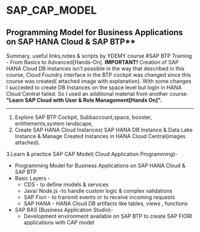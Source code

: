 # SAP_CAP_MODEL
## Programming Model for Business Applications on SAP HANA Cloud & SAP BTP**

Summary, useful links,notes & scripts by YDEMY course 
#SAP BTP Training - From Basics to Advanced[Hands-On].
**IMPORTANT!**
Creation of SAP HANA Cloud DB Instances isn't
possible in the way that described in this course, Cloud Foundry interface 
in the BTP cockpit was changed since this course was created( attached image with explanation).
With some changes I succeded to create DB Instances on the space level
but  login in HANA Cloud Central failed. 
So I used an additional material from another course:
**"Learn SAP Cloud with User & Role Management[Hands On]".**


-----------------------------------------------------------
1. Explore SAP BTP Cockpit, Subbaccount,space, booster, entitlements,system landscape,
2. Create SAP HANA Cloud Instances( SAP HANA DB Instance & Data Lake Instance
 & Manage Created Instances in HANA Cloud Central(images attached).

3.Learn & practice SAP CAP Model( Cloud Application Programming)-
  * Programming Model for Business Applications on SAP HANA Cloud & SAP BTP
  * Basic Layers -
    - CDS - to define models & services
    - Java/ Node.js -to handle custom logic & complex validations
    - SAP Fiori - to transmit events or to receive incoming requests
    - SAP HANA - HANA Cloud DB artifacts like tables, views , functions
  * SAP BAS (Business Application Studio)-
    - Development environment available on SAP BTP to create SAP FIORI
     applications with CAP model    
